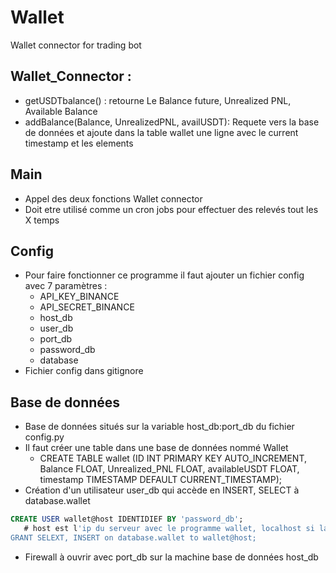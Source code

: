 # Wallet
Wallet connector for trading bot


## Wallet_Connector :
  - getUSDTbalance() : retourne Le Balance future, Unrealized PNL, Available Balance
  - addBalance(Balance, UnrealizedPNL, availUSDT): Requete vers la base de données et ajoute dans la table wallet une ligne avec le current timestamp et les elements
 
 
 ## Main 
  - Appel des deux fonctions Wallet connector
  - Doit etre utilisé comme un cron jobs pour effectuer des relevés tout les X temps


## Config
  - Pour faire fonctionner ce programme il faut ajouter un fichier config avec 7 paramètres :
      - API_KEY_BINANCE
      - API_SECRET_BINANCE
      - host_db
      - user_db
      - port_db
      - password_db
      - database
  - Fichier config dans gitignore

## Base de données
  - Base de données situés sur la variable host_db:port_db du fichier config.py
  - Il faut créer une table dans une base de données nommé Wallet
       - CREATE TABLE wallet (ID INT PRIMARY KEY AUTO_INCREMENT, Balance FLOAT, Unrealized_PNL FLOAT, availableUSDT FLOAT, timestamp TIMESTAMP DEFAULT CURRENT_TIMESTAMP);
  - Création d'un utilisateur user_db qui accède en INSERT, SELECT à database.wallet 
```SQL
CREATE USER wallet@host IDENTIDIEF BY 'password_db';
   # host est l'ip du serveur avec le programme wallet, localhost si la base de données est situé en local
GRANT SELEXT, INSERT on database.wallet to wallet@host;
```
  - Firewall à ouvrir avec port_db sur la machine base de données host_db


